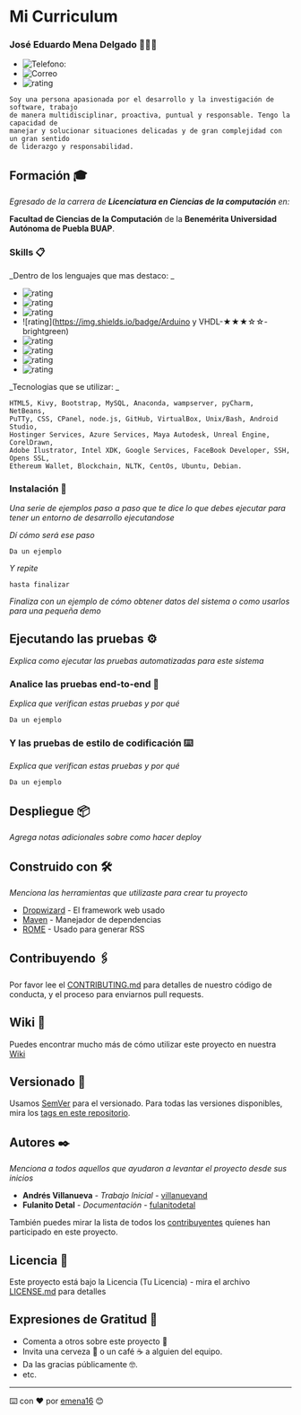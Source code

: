# Mi Curriculum

### José Eduardo Mena Delgado 👨🏻‍💼
- ![Telefono:](https://img.shields.io/badge/teléfono-2481135123-yellowgreen)
- ![Correo](https://img.shields.io/badge/email-eduardo.cifer@gmail.com-blue)
- ![rating](https://img.shields.io/badge/Linkedin-https://www.linkedin.com/in/emena16/-brightgreen)
```
Soy una persona apasionada por el desarrollo y la investigación de software, trabajo
de manera multidisciplinar, proactiva, puntual y responsable. Tengo la capacidad de
manejar y solucionar situaciones delicadas y de gran complejidad con un gran sentido
de liderazgo y responsabilidad.
```

## Formación  🎓

_Egresado de la carrera de **Licenciatura en Ciencias de la computación** en:_

**Facultad de Ciencias de la Computación** de la **Benemérita Universidad Autónoma de Puebla BUAP**.


### Skills 📋

_Dentro de los lenguajes que mas destaco: _

- ![rating](https://img.shields.io/badge/Java-★★★☆☆-brightgreen)
- ![rating](https://img.shields.io/badge/SQL-★★★★☆-brightgreen)
- ![rating](https://img.shields.io/badge/C-★★★★☆-brightgreen)
- ![rating](https://img.shields.io/badge/Arduino y VHDL-★★★☆☆-brightgreen)
- ![rating](https://img.shields.io/badge/Python-★★★★☆-brightgreen)
- ![rating](https://img.shields.io/badge/PHP-★★★★☆-brightgreen)
- ![rating](https://img.shields.io/badge/JavaScript-★★★☆☆-brightgreen)
- ![rating](https://img.shields.io/badge/Kivy-★★★☆☆-brightgreen)

_Tecnologias que se utilizar: _
```
HTML5, Kivy, Bootstrap, MySQL, Anaconda, wampserver, pyCharm, NetBeans,
PuTTy, CSS, CPanel, node.js, GitHub, VirtualBox, Unix/Bash, Android Studio,
Hostinger Services, Azure Services, Maya Autodesk, Unreal Engine, CorelDrawn,
Adobe Ilustrator, Intel XDK, Google Services, FaceBook Developer, SSH, Opens SSL,
Ethereum Wallet, Blockchain, NLTK, CentOs, Ubuntu, Debian.
```

### Instalación 🔧

_Una serie de ejemplos paso a paso que te dice lo que debes ejecutar para tener un entorno de desarrollo ejecutandose_

_Dí cómo será ese paso_

```
Da un ejemplo
```

_Y repite_

```
hasta finalizar
```

_Finaliza con un ejemplo de cómo obtener datos del sistema o como usarlos para una pequeña demo_

## Ejecutando las pruebas ⚙️

_Explica como ejecutar las pruebas automatizadas para este sistema_

### Analice las pruebas end-to-end 🔩

_Explica que verifican estas pruebas y por qué_

```
Da un ejemplo
```

### Y las pruebas de estilo de codificación ⌨️

_Explica que verifican estas pruebas y por qué_

```
Da un ejemplo
```

## Despliegue 📦

_Agrega notas adicionales sobre como hacer deploy_

## Construido con 🛠️

_Menciona las herramientas que utilizaste para crear tu proyecto_

* [Dropwizard](http://www.dropwizard.io/1.0.2/docs/) - El framework web usado
* [Maven](https://maven.apache.org/) - Manejador de dependencias
* [ROME](https://rometools.github.io/rome/) - Usado para generar RSS

## Contribuyendo 🖇️

Por favor lee el [CONTRIBUTING.md](https://gist.github.com/villanuevand/xxxxxx) para detalles de nuestro código de conducta, y el proceso para enviarnos pull requests.

## Wiki 📖

Puedes encontrar mucho más de cómo utilizar este proyecto en nuestra [Wiki](https://github.com/tu/proyecto/wiki)

## Versionado 📌

Usamos [SemVer](http://semver.org/) para el versionado. Para todas las versiones disponibles, mira los [tags en este repositorio](https://github.com/tu/proyecto/tags).

## Autores ✒️

_Menciona a todos aquellos que ayudaron a levantar el proyecto desde sus inicios_

* **Andrés Villanueva** - *Trabajo Inicial* - [villanuevand](https://github.com/villanuevand)
* **Fulanito Detal** - *Documentación* - [fulanitodetal](#fulanito-de-tal)

También puedes mirar la lista de todos los [contribuyentes](https://github.com/your/project/contributors) quíenes han participado en este proyecto. 

## Licencia 📄

Este proyecto está bajo la Licencia (Tu Licencia) - mira el archivo [LICENSE.md](LICENSE.md) para detalles

## Expresiones de Gratitud 🎁

* Comenta a otros sobre este proyecto 📢
* Invita una cerveza 🍺 o un café ☕ a alguien del equipo. 
* Da las gracias públicamente 🤓.
* etc.



---
⌨️ con ❤️ por [emena16](https://github.com/emena16) 😊
